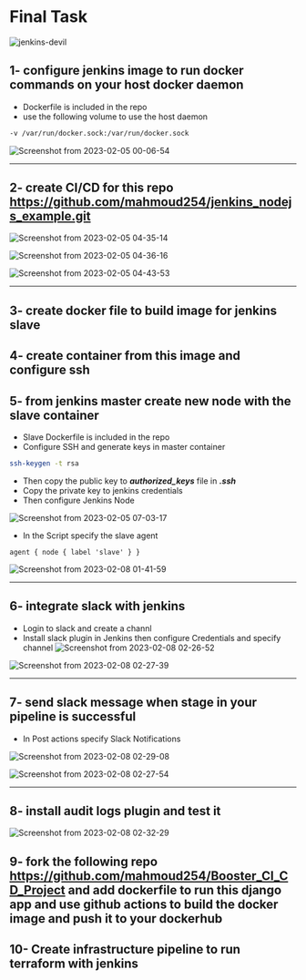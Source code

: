 # Final Task
![jenkins-devil](https://user-images.githubusercontent.com/103090890/217597641-5a1f58b3-fcad-48d6-affa-69dcaba6a26b.png)




## 1- configure jenkins image to run docker commands on your host docker daemon

 - Dockerfile is included in the repo 
 - use the following volume to use the host daemon
``` bash
-v /var/run/docker.sock:/var/run/docker.sock
```


![Screenshot from 2023-02-05 00-06-54](https://user-images.githubusercontent.com/103090890/217598643-f6b257ab-f347-4d63-bea6-eae08932cb9e.png)


-------------------------------------------

## 2- create CI/CD for this repo https://github.com/mahmoud254/jenkins_nodejs_example.git


![Screenshot from 2023-02-05 04-35-14](https://user-images.githubusercontent.com/103090890/217598511-9877b33e-e405-4725-b630-6ae8b8b61283.png)

![Screenshot from 2023-02-05 04-36-16](https://user-images.githubusercontent.com/103090890/217598676-c1f7041e-d3c8-4c68-b481-fc84bbb624fe.png)

![Screenshot from 2023-02-05 04-43-53](https://user-images.githubusercontent.com/103090890/217598718-884b4088-fdcc-488d-a82b-e49041149cab.png)


------------------------------------------------

## 3- create docker file to build image for jenkins slave
## 4- create container from this image and configure ssh 
## 5- from jenkins master create new node with the slave container

- Slave Dockerfile is included in the repo
- Configure SSH and generate keys in master container
``` bash
ssh-keygen -t rsa
```
- Then copy the public key to ***authorized_keys*** file in ***.ssh***
- Copy the private key to jenkins credentials
- Then configure Jenkins Node

![Screenshot from 2023-02-05 07-03-17](https://user-images.githubusercontent.com/103090890/217599366-41a461ff-db31-4f6e-8b59-969e842ae44d.png)

- In the Script specify the slave agent 
```
agent { node { label 'slave' } }
```

![Screenshot from 2023-02-08 01-41-59](https://user-images.githubusercontent.com/103090890/217599903-3f88155f-e25a-442a-8d01-285cb0ed2256.png)


--------------------


## 6- integrate slack with jenkins

- Login to slack and create a channl
- Install slack plugin in Jenkins then configure Credentials and specify channel 
![Screenshot from 2023-02-08 02-26-52](https://user-images.githubusercontent.com/103090890/217600327-b7de103e-93c7-4a05-8bab-c5044b5c3065.png)


![Screenshot from 2023-02-08 02-27-39](https://user-images.githubusercontent.com/103090890/217600365-0c7cb6a9-d185-4442-845a-f2f77da93fa2.png)







-----------------------------

## 7- send slack message when stage in your pipeline is successful

- In Post actions specify Slack Notifications 

![Screenshot from 2023-02-08 02-29-08](https://user-images.githubusercontent.com/103090890/217600595-1ebdbda0-0e0c-4c11-8067-c96cb902b8b4.png)


![Screenshot from 2023-02-08 02-27-54](https://user-images.githubusercontent.com/103090890/217600537-0be3c067-016e-4de1-b2b5-e8ec481eba0a.png)

--------------------------

## 8- install audit logs plugin and test it

![Screenshot from 2023-02-08 02-32-29](https://user-images.githubusercontent.com/103090890/217600712-5a86440c-1dcc-478a-bd46-a9d735866439.png)



## 9- fork the following repo https://github.com/mahmoud254/Booster_CI_CD_Project and add dockerfile to run this django app and use github actions to build the docker image and push it to your dockerhub
## 10- Create infrastructure pipeline to run terraform with jenkins


